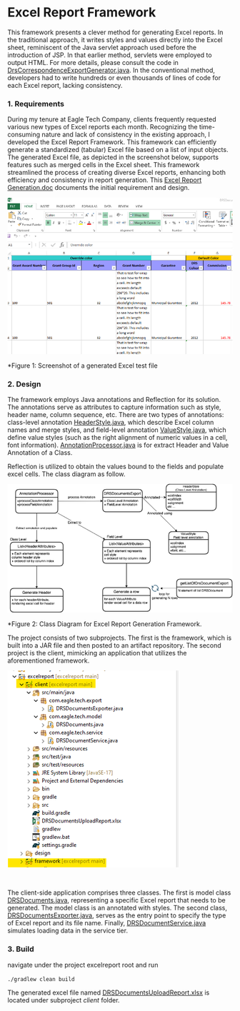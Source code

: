 # Excel Report Framework

This framework presents a clever method for generating Excel reports. In the traditional approach, it writes styles and values directly into the Excel sheet, reminiscent of the Java servlet approach used before the introduction of JSP. In that earlier method, servlets were employed to output HTML. For more details, please consult the code in [DrsCorrespondenceExportGenerator.java](legacy/DrsCorrespondenceExportGenerator.java). In the conventional method, developers had to write hundreds or even thousands of lines of code for each Excel report, lacking consistency. 

### 1. Requirements
During my tenure at Eagle Tech Company, clients frequently requested various new types of Excel reports each month. Recognizing the time-consuming nature and lack of consistency in the existing approach, I developed the Excel Report Framework. This framework can efficiently generate a standardized (tabular) Excel file based on a list of input objects. The generated Excel file, as depicted in the screenshot below, supports features such as merged cells in the Excel sheet. This framework streamlined the process of creating diverse Excel reports, enhancing both efficiency and consistency in report generation. This [Excel Report Generation.doc](design/Excel+Report+Generation.doc) documents the initial requirement and design.

![generated Excel test file](img/generated_excel_file.png)

*Figure 1: Screenshot of a generated Excel test file

### 2. Design
The framework employs Java annotations and Reflection for its solution. The annotations serve as attributes to capture information such as style, header name, column sequence, etc. There are two types of annotations: class-level annotation [HeaderStyle.java](framework/src/main/java/com/eagle/tech/annotation/HeaderStyle.java), which describe Excel column names and merge styles, and field-level annotation [ValueStyle.java](framework/src/main/java/com/eagle/tech/annotation/ValueStyle.java), which define value styles (such as the right alignment of numeric values in a cell, font information). [AnnotationProcessor.java](framework/src/main/java/com/eagle/tech/reflection/AnnotationProcessor.java) is for extract Header and Value Annotation of a Class. 

Reflection is utilized to obtain the values bound to the fields and populate excel cells.  The class diagram as follow.

![Class Diagram](img/ExcelReport.png)

*Figure 2: Class Diagram for Excel Report Generation Framework.


The project consists of two subprojects. The first is the framework, which is built into a JAR file and then posted to an artifact repository. The second project is the client, mimicking an application that utilizes the aforementioned framework.

![Project structure](img/projectStructure.png)

</br>

The client-side application comprises three classes. The first is model class [DRSDocuments.java](client/src/main/java/com/eagle/tech/model/DRSDocuments.java), representing a specific Excel report that needs to be generated. The model class is an annotated with styles. The second class, [DRSDocumentsExporter.java](client/src/main/java/com/eagle/tech/export/DRSDocumentsExporter.java), serves as the entry point to specify the type of Excel report and its file name. Finally, [DRSDocumentService.java](client/src/main/java/com/eagle/tech/service/DRSDocumentService.java) simulates loading data in the service tier.

### 3. Build

navigate under the project excelreport root and run

`./gradlew clean build`

The generated excel file named [DRSDocumentsUploadReport.xlsx](client/DRSDocumentsUploadReport.xlsx) is located under subproject <i>client</i> folder.











